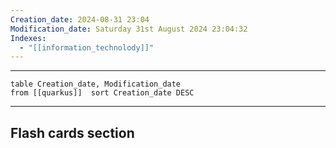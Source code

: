 ```yaml
---
Creation_date: 2024-08-31 23:04
Modification_date: Saturday 31st August 2024 23:04:32
Indexes:
  - "[[information_technolody]]"
---
```


----



```dataview
table Creation_date, Modification_date
from [[quarkus]]  sort Creation_date DESC
```























---
## Flash cards section
